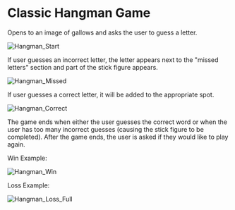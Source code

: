 # Classic Hangman Game
Opens to an image of gallows and asks the user to guess a letter. 

![Hangman_Start](https://user-images.githubusercontent.com/68180572/202827249-dedaccab-ce76-4027-97a9-9bc1a90af31e.PNG)

If user guesses an incorrect letter, the letter appears next to the "missed letters" section and part of the stick figure appears.

![Hangman_Missed](https://user-images.githubusercontent.com/68180572/202827326-ec20ea7c-434d-4782-8ddf-215bb54cd6a5.PNG)

If user guesses a correct letter, it will be added to the appropriate spot.

![Hangman_Correct](https://user-images.githubusercontent.com/68180572/202827426-f71e7223-eed0-472a-811d-297f7f4fbc3e.PNG)

The game ends when either the user guesses the correct word or when the user has too many incorrect guesses (causing the stick figure to be completed). 
After the game ends, the user is asked if they would like to play again.

Win Example:

![Hangman_Win](https://user-images.githubusercontent.com/68180572/202827137-c9f314a0-7a2f-46d3-b948-4cfe006a0215.PNG)

Loss Example:

![Hangman_Loss_Full](https://user-images.githubusercontent.com/68180572/202827130-1e49ccd0-4fa3-4c8c-a7d1-aaf4b76f6f4b.PNG)
